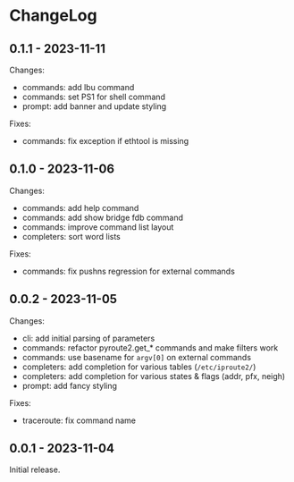 # ChangeLog

## 0.1.1 - 2023-11-11

Changes:
- commands: add lbu command
- commands: set PS1 for shell command
- prompt: add banner and update styling

Fixes:
- commands: fix exception if ethtool is missing

## 0.1.0 - 2023-11-06

Changes:
- commands: add help command
- commands: add show bridge fdb command
- commands: improve command list layout 
- completers: sort word lists

Fixes:
- commands: fix pushns regression for external commands

## 0.0.2 - 2023-11-05

Changes:
- cli: add initial parsing of parameters
- commands: refactor pyroute2.get_* commands and make filters work
- commands: use basename for `argv[0]` on external commands
- completers: add completion for various tables (`/etc/iproute2/`)
- completers: add completion for various states & flags (addr, pfx, neigh)
- prompt: add fancy styling

Fixes:
- traceroute: fix command name

## 0.0.1 - 2023-11-04

Initial release.
